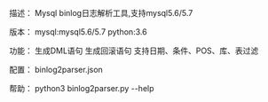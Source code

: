 描述：
Mysql binlog日志解析工具,支持mysql5.6/5.7

版本：
mysql:mysql5.6/5.7
python:3.6
   
功能：
生成DML语句
生成回滚语句
支持日期、条件、POS、库、表过滤

配置：
binlog2parser.json

帮助：
python3 binlog2parser.py  --help